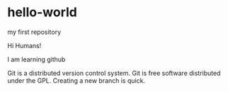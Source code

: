 # hello-world
my first repository

Hi Humans!

I am learning github

Git is a distributed version control system.
Git is free software distributed under the GPL.
Creating a new branch is quick.